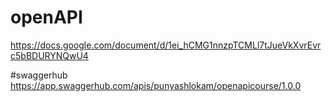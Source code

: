 # openAPI

https://docs.google.com/document/d/1ei_hCMG1nnzpTCMLl7tJueVkXvrEvrc5bBDURYNQwU4

#swaggerhub
https://app.swaggerhub.com/apis/punyashlokam/openapicourse/1.0.0
